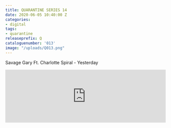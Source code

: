 ```yaml
---
title: QUARANTINE SERIES 14
date: 2020-06-05 10:40:00 Z
categories:
- digital
tags:
- quarantine
releaseprefix: Q
cataloguenumber: '013'
image: "/uploads/Q013.png"
---
```


Savage Gary Ft. Charlotte Spiral - Yesterday

<iframe width="100%" height="166" scrolling="no" frameborder="no" allow="autoplay" src="https://w.soundcloud.com/player/?url=https%3A//api.soundcloud.com/tracks/816175879&color=%23ffcc00&auto_play=false&hide_related=false&show_comments=true&show_user=true&show_reposts=false&show_teaser=true"></iframe>